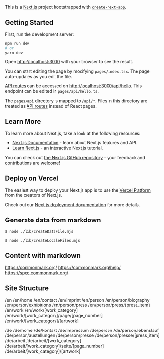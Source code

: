 This is a [Next.js](https://nextjs.org/) project bootstrapped with [`create-next-app`](https://github.com/vercel/next.js/tree/canary/packages/create-next-app).

## Getting Started

First, run the development server:

```bash
npm run dev
# or
yarn dev
```

Open [http://localhost:3000](http://localhost:3000) with your browser to see the result.

You can start editing the page by modifying `pages/index.tsx`. The page auto-updates as you edit the file.

[API routes](https://nextjs.org/docs/api-routes/introduction) can be accessed on [http://localhost:3000/api/hello](http://localhost:3000/api/hello). This endpoint can be edited in `pages/api/hello.ts`.

The `pages/api` directory is mapped to `/api/*`. Files in this directory are treated as [API routes](https://nextjs.org/docs/api-routes/introduction) instead of React pages.

## Learn More

To learn more about Next.js, take a look at the following resources:

- [Next.js Documentation](https://nextjs.org/docs) - learn about Next.js features and API.
- [Learn Next.js](https://nextjs.org/learn) - an interactive Next.js tutorial.

You can check out [the Next.js GitHub repository](https://github.com/vercel/next.js/) - your feedback and contributions are welcome!

## Deploy on Vercel

The easiest way to deploy your Next.js app is to use the [Vercel Platform](https://vercel.com/new?utm_medium=default-template&filter=next.js&utm_source=create-next-app&utm_campaign=create-next-app-readme) from the creators of Next.js.

Check out our [Next.js deployment documentation](https://nextjs.org/docs/deployment) for more details.

## Generate data from markdown

```bash
$ node ./lib/createDataFile.mjs
```

```bash
$ node ./lib/createLocaleFiles.mjs
```

## Content with markdown

https://commonmark.org/
https://commonmark.org/help/
https://spec.commonmark.org/

## Site Structure

/en
/en/home
/en/contact
/en/imprint
/en/person
/en/person/biography
/en/person/exhibitions
/en/person/press
/en/person/press/[press_item]
/en/work
/en/work/[work_category]
/en/work/[work_category]/page/[page_number]
/en/work/[work_category]/[artwork]

/de
/de/home
/de/kontakt
/de/impressum
/de/person
/de/person/lebenslauf
/de/person/austellungen
/de/person/presse
/de/person/presse/[press_item]
/de/arbeit
/de/arbeit/[work_category]
/de/arbeit/[work_category]/seite/[page_number]
/de/arbeit/[work_category]/[artwork]
